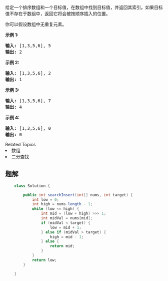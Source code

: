 <p>给定一个排序数组和一个目标值，在数组中找到目标值，并返回其索引。如果目标值不存在于数组中，返回它将会被按顺序插入的位置。</p>

<p>你可以假设数组中无重复元素。</p>

<p><strong>示例 1:</strong></p>

<pre><strong>输入:</strong> [1,3,5,6], 5
<strong>输出:</strong> 2
</pre>

<p><strong>示例&nbsp;2:</strong></p>

<pre><strong>输入:</strong> [1,3,5,6], 2
<strong>输出:</strong> 1
</pre>

<p><strong>示例 3:</strong></p>

<pre><strong>输入:</strong> [1,3,5,6], 7
<strong>输出:</strong> 4
</pre>

<p><strong>示例 4:</strong></p>

<pre><strong>输入:</strong> [1,3,5,6], 0
<strong>输出:</strong> 0
</pre>
<div><div>Related Topics</div><div><li>数组</li><li>二分查找</li></div></div>

## 题解

```java
    class Solution {

        public int searchInsert(int[] nums, int target) {
            int low = 0;
            int high = nums.length - 1;
            while (low <= high) {
                int mid = (low + high) >>> 1;
                int midVal = nums[mid];
                if (midVal < target) {
                    low = mid + 1;
                } else if (midVal > target) {
                    high = mid - 1;
                } else {
                    return mid;
                }
            }
            return low;
        }

    }
```